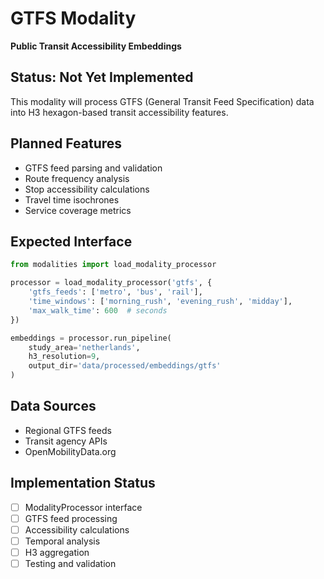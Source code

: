 # GTFS Modality

**Public Transit Accessibility Embeddings**

## Status: Not Yet Implemented

This modality will process GTFS (General Transit Feed Specification) data into H3 hexagon-based transit accessibility features.

## Planned Features
- GTFS feed parsing and validation
- Route frequency analysis
- Stop accessibility calculations
- Travel time isochrones
- Service coverage metrics

## Expected Interface
```python
from modalities import load_modality_processor

processor = load_modality_processor('gtfs', {
    'gtfs_feeds': ['metro', 'bus', 'rail'],
    'time_windows': ['morning_rush', 'evening_rush', 'midday'],
    'max_walk_time': 600  # seconds
})

embeddings = processor.run_pipeline(
    study_area='netherlands',
    h3_resolution=9,
    output_dir='data/processed/embeddings/gtfs'
)
```

## Data Sources
- Regional GTFS feeds
- Transit agency APIs
- OpenMobilityData.org

## Implementation Status
- [ ] ModalityProcessor interface
- [ ] GTFS feed processing
- [ ] Accessibility calculations
- [ ] Temporal analysis
- [ ] H3 aggregation
- [ ] Testing and validation